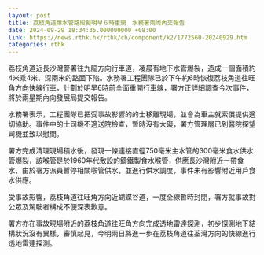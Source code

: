 ```yaml
---
layout: post
title: 荔枝角道爆水管路段擬明早６時重開　水務署兩周內交報告
date: 2024-09-29 18:34:35.000000000 +08:00
link: https://news.rthk.hk/rthk/ch/component/k2/1772560-20240929.htm
categories: rthk
---
```


荔枝角道近長沙灣警署往九龍方向行車道，凌晨有地下水管爆裂，造成一個面積約4米乘4米、深兩米的路面下陷。水務署工程團隊已於下午約6時恢復荔枝角道往旺角方向快線行車，計劃於明早6時前全面重開行車線，署方正詳細調查今次事件，將於兩星期內向發展局提交報告。

水務署表示，工程團隊已把受事故影響的的士移離現場，並會為車主就索償提供適切協助。事件中的士司機不適送院檢查，暫時沒有大礙，署方管理層已到醫院探望司機並致以慰問。

署方完成清理現場積水後，發現一條連接直徑750毫米主水管的300毫米食水供水管爆裂，該喉管是於1960年代敷設的鑄鐵製食水喉管，供應長沙灣附近一帶食水，由於署方派員暫停相關喉管供水，並進行供水調度，事件未有影響附近用戶食水供應。

受事故影響，荔枝角道往旺角方向近蝴蝶谷道，一度全線暫時封閉，署方就事故對公眾及駕駛者構成不便深表歉意。

署方亦在事故現場附近的荔枝角道往旺角方向完成透地雷達探測，初步探測地下結構狀況沒有異樣，審慎起見，今明兩日將進一步在荔枝角道往荃灣方向的快線進行透地雷達探測。
